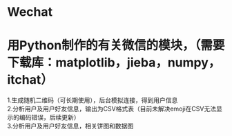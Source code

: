# Wechat  
# 用Python制作的有关微信的模块，（需要下载库：matplotlib，jieba，numpy，itchat）  
1.生成随机二维码（可长期使用），后台模拟连接，得到用户信息  
2.分析用户及用户好友信息，输出为CSV格式表（目前未解决emoji在CSV无法显示的编码错误，后续更新）  
3.分析用户及用户好友信息，相关饼图和数据图
